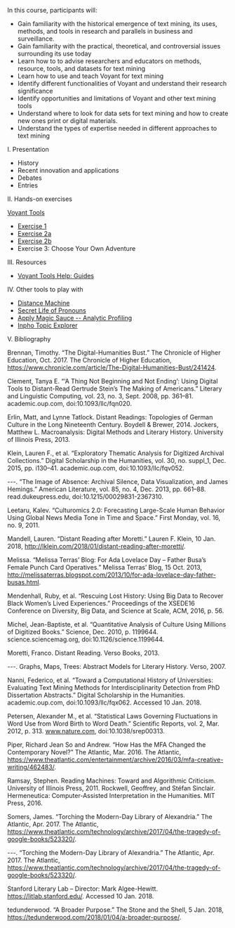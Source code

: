 In this course, participants will: 

* Gain familiarity with the historical emergence of text mining, its uses, methods, and tools in research and parallels in business and surveillance.
* Gain familiarity with the practical, theoretical, and controversial issues surrounding its use today
* Learn how to to advise researchers and educators on methods, resource, tools, and datasets for text mining
* Learn how to use and teach Voyant for text mining 
* Identify different functionalities of Voyant and understand their research significance
* Identify opportunities and limitations of Voyant and other text mining tools
* Understand where to look for data sets for text mining and how to create new ones print or digital materials. 
* Understand the types of expertise needed in different approaches to text mining 

I. Presentation
* History
* Recent innovation and applications
* Debates
* Entries

II. Hands-on exercises

[Voyant Tools](http://voyant-tools.org/)

* [Exercise 1](http://webapp1.dlib.indiana.edu/vwwp/view?docId=VAB7118.xml&doc.view=print)
* [Exercise 2a](http://webapp1.dlib.indiana.edu/vwwp/view?docId=VAB7170.xml&doc.view=print)
* [Exercise 2b](http://webapp1.dlib.indiana.edu/vwwp/view?docId=VAB7103.xml&doc.view=print)
* Exercise 3: Choose Your Own Adventure

III. Resources
* [Voyant Tools Help: Guides](http://voyant-tools.org/docs/#!/guide)

IV.  Other tools to play with

* [Distance Machine](http://distancemachine.org/text/pRbZXEmi)
* [Secret Life of Pronouns](http://www.secretlifeofpronouns.com/exercises.php)
* [Apply Magic Sauce -- Analytic Profiling](https://applymagicsauce.com/)
* [Inpho Topic Explorer](http://inphodata.cogs.indiana.edu/)


V.  Bibliography

Brennan, Timothy. “The Digital-Humanities Bust.” The Chronicle of Higher Education, Oct. 2017. The Chronicle of Higher Education, https://www.chronicle.com/article/The-Digital-Humanities-Bust/241424.

Clement, Tanya E. “‘A Thing Not Beginning and Not Ending’: Using Digital Tools to Distant-Read Gertrude Stein’s The Making of Americans.” Literary and Linguistic Computing, vol. 23, no. 3, Sept. 2008, pp. 361–81. academic.oup.com, doi:10.1093/llc/fqn020.

Erlin, Matt, and Lynne Tatlock. Distant Readings: Topologies of German Culture in the Long Nineteenth Century. Boydell & Brewer, 2014.
Jockers, Matthew L. Macroanalysis: Digital Methods and Literary History. University of Illinois Press, 2013.

Klein, Lauren F., et al. “Exploratory Thematic Analysis for Digitized Archival Collections.” Digital Scholarship in the Humanities, vol. 30, no. suppl_1, Dec. 2015, pp. i130–41. academic.oup.com, doi:10.1093/llc/fqv052.

---. “The Image of Absence: Archival Silence, Data Visualization, and James Hemings.” American Literature, vol. 85, no. 4, Dec. 2013, pp. 661–88. read.dukeupress.edu, doi:10.1215/00029831-2367310.

Leetaru, Kalev. “Culturomics 2.0: Forecasting Large-Scale Human Behavior Using Global News Media Tone in Time and Space.” First Monday, vol. 16, no. 9, 2011.

Mandell, Lauren. “Distant Reading after Moretti.” Lauren F. Klein, 10 Jan. 2018, http://lklein.com/2018/01/distant-reading-after-moretti/.

Melissa. “Melissa Terras’ Blog: For Ada Lovelace Day – Father Busa’s Female Punch Card Operatives.” Melissa Terras’ Blog, 15 Oct. 2013, http://melissaterras.blogspot.com/2013/10/for-ada-lovelace-day-father-busas.html.

Mendenhall, Ruby, et al. “Rescuing Lost History: Using Big Data to Recover Black Women’s Lived Experiences.” Proceedings of the XSEDE16 Conference on Diversity, Big Data, and Science at Scale, ACM, 2016, p. 56.

Michel, Jean-Baptiste, et al. “Quantitative Analysis of Culture Using Millions of Digitized Books.” Science, Dec. 2010, p. 1199644. science.sciencemag.org, doi:10.1126/science.1199644.

Moretti, Franco. Distant Reading. Verso Books, 2013.

---. Graphs, Maps, Trees: Abstract Models for Literary History. Verso, 2007.

Nanni, Federico, et al. “Toward a Computational History of Universities: Evaluating Text Mining Methods for Interdisciplinarity Detection from PhD Dissertation Abstracts.” Digital Scholarship in the Humanities. academic.oup.com, doi:10.1093/llc/fqx062. Accessed 10 Jan. 2018.

Petersen, Alexander M., et al. “Statistical Laws Governing Fluctuations in Word Use from Word Birth to Word Death.” Scientific Reports, vol. 2, Mar. 2012, p. 313. www.nature.com, doi:10.1038/srep00313.

Piper, Richard Jean So and Andrew. “How Has the MFA Changed the Contemporary Novel?” The Atlantic, Mar. 2016. The Atlantic, https://www.theatlantic.com/entertainment/archive/2016/03/mfa-creative-writing/462483/.

Ramsay, Stephen. Reading Machines: Toward and Algorithmic Criticism. University of Illinois Press, 2011.
Rockwell, Geoffrey, and Stéfan Sinclair. Hermeneutica: Computer-Assisted Interpretation in the Humanities. MIT Press, 2016.

Somers, James. “Torching the Modern-Day Library of Alexandria.” The Atlantic, Apr. 2017. The Atlantic, https://www.theatlantic.com/technology/archive/2017/04/the-tragedy-of-google-books/523320/.

---. “Torching the Modern-Day Library of Alexandria.” The Atlantic, Apr. 2017. The Atlantic, https://www.theatlantic.com/technology/archive/2017/04/the-tragedy-of-google-books/523320/.

Stanford Literary Lab – Director: Mark Algee-Hewitt. https://litlab.stanford.edu/. Accessed 10 Jan. 2018.

tedunderwood. “A Broader Purpose.” The Stone and the Shell, 5 Jan. 2018, https://tedunderwood.com/2018/01/04/a-broader-purpose/.

